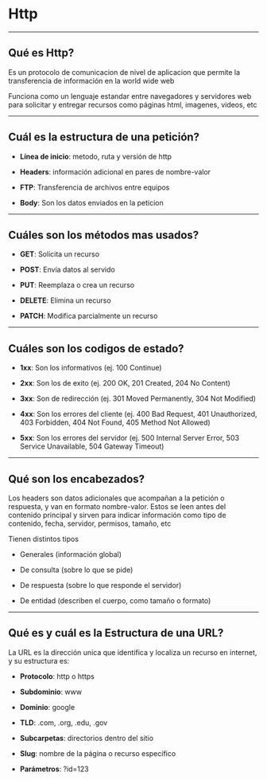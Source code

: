 # Http
***
## Qué es Http?
Es un protocolo de comunicacion de nivel de aplicacion que permite la transferencia de información en la world wide web

Funciona como un lenguaje estandar entre navegadores y servidores web para solicitar y entregar recursos como páginas html, imagenes, videos, etc

***
## Cuál es la estructura de una petición?
- **Línea de inicio**: metodo, ruta y versión de http

- **Headers**: información adicional en pares de nombre-valor

- **FTP**: Transferencia de archivos entre equipos

- **Body**: Son los datos enviados en la peticion

***
## Cuáles son los métodos mas usados?
- **GET**: Solicita un recurso

- **POST**: Envía datos al servido

- **PUT**: Reemplaza o crea un recurso

- **DELETE**: Elimina un recurso

- **PATCH**: Modifica parcialmente un recurso
***
## Cuáles son los codigos de estado?
- **1xx**: Son los informativos (ej. 100 Continue)
 
- **2xx**: Son los de exito (ej. 200 OK, 201 Created, 204 No Content)

- **3xx**: Son de redirección (ej. 301 Moved Permanently, 304 Not Modified)

- **4xx**: Son los errores del cliente (ej. 400 Bad Request, 401 Unauthorized, 403 Forbidden, 404 Not Found, 405 Method Not Allowed)

- **5xx**: Son los errores del servidor (ej. 500 Internal Server Error, 503 Service Unavailable, 504 Gateway Timeout)
***
## Qué son los encabezados?
Los headers son datos adicionales que acompañan a la petición o respuesta, y van en formato nombre-valor.
Estos se leen antes del contenido principal y sirven para indicar información como tipo de contenido, fecha, servidor, permisos, tamaño, etc

Tienen distintos tipos
- Generales (información global)

- De consulta (sobre lo que se pide)

- De respuesta (sobre lo que responde el servidor)

- De entidad (describen el cuerpo, como tamaño o formato)
***
## Qué es y cuál es la Estructura de una URL?
La URL es la dirección unica que identifica y localiza un recurso en internet, y su estructura es:
- **Protocolo**: http o https

- **Subdominio**: www

- **Dominio**: google

- **TLD**: .com, .org, .edu, .gov

- **Subcarpetas**: directorios dentro del sitio

- **Slug**: nombre de la página o recurso específico

- **Parámetros**: ?id=123